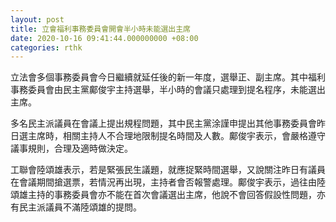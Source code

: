 ```yaml
---
layout: post
title: 立會福利事務委員會開會半小時未能選出主席
date: 2020-10-16 09:41:44.000000000 +08:00
categories: rthk
---
```


立法會多個事務委員會今日繼續就延任後的新一年度，選舉正、副主席。其中福利事務委員會由民主黨鄺俊宇主持選舉，半小時的會議只處理到提名程序，未能選出主席。

多名民主派議員在會議上提出規程問題，其中民主黨涂謹申提出其他事務委員會昨日選主席時，相關主持人不合理地限制提名時間及人數。鄺俊宇表示，會嚴格遵守議事規則，合理及適時做決定。

工聯會陸頌雄表示，若是緊張民生議題，就應捉緊時間選舉，又說關注昨日有議員在會議期間搶選票，若情況再出現，主持者會否報警處理。鄺俊宇表示，過往由陸頌雄主持的事務委員會亦不能在首次會議選出主席，他說不會回答假設性問題，亦有民主派議員不滿陸頌雄的提問。
